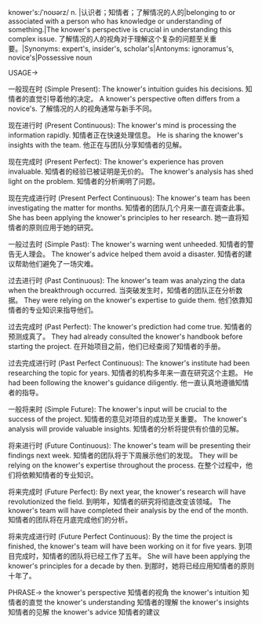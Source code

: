 knower's:/ˈnoʊərz/
n. |认识者；知情者；了解情况的人的|belonging to or associated with a person who has knowledge or understanding of something.|The knower's perspective is crucial in understanding this complex issue. 了解情况的人的视角对于理解这个复杂的问题至关重要。|Synonyms: expert's, insider's, scholar's|Antonyms: ignoramus's, novice's|Possessive noun

USAGE->

一般现在时 (Simple Present):
The knower's intuition guides his decisions.  知情者的直觉引导着他的决定。
A knower's perspective often differs from a novice's.  了解情况的人的视角通常与新手不同。

现在进行时 (Present Continuous):
The knower's mind is processing the information rapidly. 知情者正在快速处理信息。
He is sharing the knower's insights with the team. 他正在与团队分享知情者的见解。

现在完成时 (Present Perfect):
The knower's experience has proven invaluable. 知情者的经验已被证明是无价的。
The knower's analysis has shed light on the problem. 知情者的分析阐明了问题。

现在完成进行时 (Present Perfect Continuous):
The knower's team has been investigating the matter for months. 知情者的团队几个月来一直在调查此事。
She has been applying the knower's principles to her research. 她一直将知情者的原则应用于她的研究。

一般过去时 (Simple Past):
The knower's warning went unheeded. 知情者的警告无人理会。
The knower's advice helped them avoid a disaster. 知情者的建议帮助他们避免了一场灾难。

过去进行时 (Past Continuous):
The knower's team was analyzing the data when the breakthrough occurred. 当突破发生时，知情者的团队正在分析数据。
They were relying on the knower's expertise to guide them. 他们依靠知情者的专业知识来指导他们。

过去完成时 (Past Perfect):
The knower's prediction had come true. 知情者的预测成真了。
They had already consulted the knower's handbook before starting the project. 在开始项目之前，他们已经查阅了知情者的手册。

过去完成进行时 (Past Perfect Continuous):
The knower's institute had been researching the topic for years. 知情者的机构多年来一直在研究这个主题。
He had been following the knower's guidance diligently. 他一直认真地遵循知情者的指导。

一般将来时 (Simple Future):
The knower's input will be crucial to the success of the project. 知情者的意见对项目的成功至关重要。
The knower's analysis will provide valuable insights.  知情者的分析将提供有价值的见解。

将来进行时 (Future Continuous):
The knower's team will be presenting their findings next week. 知情者的团队将于下周展示他们的发现。
They will be relying on the knower's expertise throughout the process. 在整个过程中，他们将依赖知情者的专业知识。

将来完成时 (Future Perfect):
By next year, the knower's research will have revolutionized the field. 到明年，知情者的研究将彻底改变该领域。
The knower's team will have completed their analysis by the end of the month. 知情者的团队将在月底完成他们的分析。

将来完成进行时 (Future Perfect Continuous):
By the time the project is finished, the knower's team will have been working on it for five years. 到项目完成时，知情者的团队将已经工作了五年。
She will have been applying the knower's principles for a decade by then. 到那时，她将已经应用知情者的原则十年了。


PHRASE->
the knower's perspective  知情者的视角
the knower's intuition  知情者的直觉
the knower's understanding  知情者的理解
the knower's insights  知情者的见解
the knower's advice  知情者的建议
